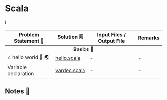 # Scala

<table>
  <thead>
    <tr>
      <th>Problem Statement 📝</th>
      <th>Solution 🗒</th>
      <th>Input Files / Output File</th>I
      <th>Remarks</th>
    </tr>
  </thead>
  <tbody>
    <tr> <td colspan=4 align="center"><b>Basics 📁</b></tr> </tr>
    <tr>
      <td>⭐ hello world 👋 🌏</td>
      <td> <a href="./basics/hello.scala">hello.scala</a> </td>
      <td>-</td>
      <td>-</td>
    </tr>
    <tr>
      <td>Variable declaration</td>
      <td> <a href="./basics/vardec.scala">vardec.scala</a> </td>
      <td>-</td>
      <td>-</td>
    </tr>
  </tbody>
</table>

## Notes 📔


